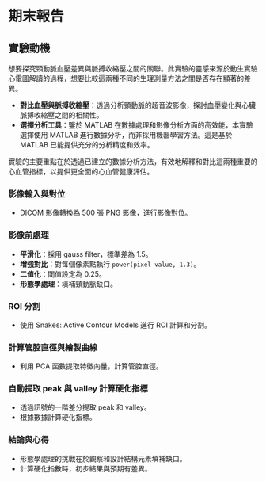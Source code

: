 # 期末報告

## 實驗動機

想要探究頸動脈血壓差異與脈搏收縮壓之間的關聯。此實驗的靈感來源於動生實驗心電圖解讀的過程，想要比較這兩種不同的生理測量方法之間是否存在顯著的差異。

- **對比血壓與脈搏收縮壓**：透過分析頸動脈的超音波影像，探討血壓變化與心臟脈搏收縮壓之間的相關性。
- **選擇分析工具**：鑒於 MATLAB 在數據處理和影像分析方面的高效能，本實驗選擇使用 MATLAB 進行數據分析，而非採用機器學習方法。這是基於 MATLAB 已能提供充分的分析精度和效率。


實驗的主要重點在於透過已建立的數據分析方法，有效地解釋和對比這兩種重要的心血管指標，以提供更全面的心血管健康評估。


### 影像輸入與對位
- DICOM 影像轉換為 500 張 PNG 影像，進行影像對位。

### 影像前處理
- **平滑化**：採用 gauss filter，標準差為 1.5。
- **增強對比**：對每個像素點執行 `power(pixel value, 1.3)`。
- **二值化**：閾值設定為 0.25。
- **形態學處理**：填補頸動脈缺口。

### ROI 分割
- 使用 Snakes: Active Contour Models 進行 ROI 計算和分割。

### 計算管腔直徑與繪製曲線
- 利用 PCA 函數提取特徵向量，計算管腔直徑。

### 自動提取 peak 與 valley 計算硬化指標
- 透過訊號的一階差分提取 peak 和 valley。
- 根據數據計算硬化指標。

### 結論與心得
- 形態學處理的挑戰在於觀察和設計結構元素填補缺口。
- 計算硬化指數時，初步結果與預期有差異。
